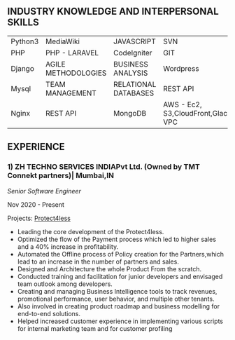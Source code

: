 ## INDUSTRY KNOWLEDGE AND INTERPERSONAL SKILLS

|         |                     |                     |                                       |
|:--------|:--------------------|:--------------------|:--------------------------------------|
| Python3 | MediaWiki           | JAVASCRIPT          | SVN                                   |
| PHP     | PHP - LARAVEL       | CodeIgniter         | GIT                                   |
| Django  | AGILE METHODOLOGIES | BUSINESS ANALYSIS   | Wordpress                             |
| Mysql   | TEAM MANAGEMENT     | RELATIONAL DATABASES| REST API                              |
| Nginx   | REST API            | MongoDB             |  AWS - Ec2, S3,CloudFront,Glacier, VPC|

## EXPERIENCE

### 1) ZH TECHNO SERVICES INDIAPvt Ltd. (Owned by TMT Connekt partners)| Mumbai,IN
_Senior Software Engineer_

Nov 2020 - Present

Projects: [Protect4less](./https://protect4less.com)
*   Leading the core development of the Protect4less.
*   Optimized the flow of the Payment process which led to higher sales and a 40% increase in profitability.
*   Automated the Offline process of Policy creation for the Partners,which lead to an increase in the number of partners and sales.
*   Designed and Architecture the whole Product From the scratch.
*   Conducted training and facilitation for junior developers and envisaged team outlook among developers.
*   Creating and managing Business Intelligence tools to track revenues, promotional performance, user behavior, and multiple other tenants.
*   Also involved in creating product roadmap and business modelling for end-to-end solutions.
*   Helped increased customer experience in implementing various scripts for internal marketing team and for customer profiling

